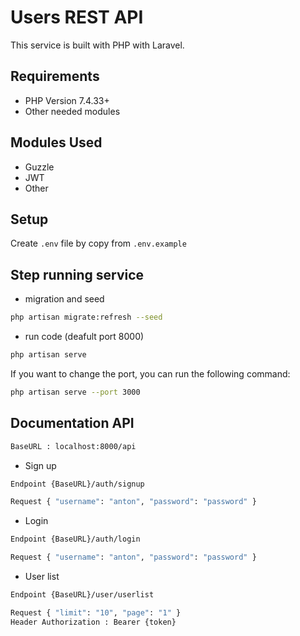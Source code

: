 # Users REST API

This service is built with PHP with Laravel.

## Requirements

- PHP Version 7.4.33+
- Other needed modules

## Modules Used

- Guzzle
- JWT
- Other

## Setup

Create `.env` file by copy from `.env.example`  

## Step running service

- migration and seed
```bash
php artisan migrate:refresh --seed
```

- run code (deafult port 8000)
```bash
php artisan serve
```

If you want to change the port, you can run the following command:
```bash
php artisan serve --port 3000
```


## Documentation API

```bash
BaseURL : localhost:8000/api
```

- Sign up
```bash
Endpoint {BaseURL}/auth/signup
```
```bash
Request { "username": "anton", "password": "password" }
```

- Login
```bash
Endpoint {BaseURL}/auth/login
```
```bash
Request { "username": "anton", "password": "password" }
```

- User list
```bash
Endpoint {BaseURL}/user/userlist
```
```bash
Request { "limit": "10", "page": "1" }
Header Authorization : Bearer {token}
```
